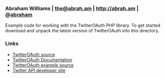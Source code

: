### Abraham Williams | <the@abrah.am> | <http://abrah.am> | @[abraham](https://twitter.com/abraham)

Example code for working with the TwitterOAuth PHP library. To get started download and unpack the latest version of TwitterOAuth into this directory.

### Links
* [TwitterOAuth source](http://github.com/abraham/twitteroauth)
* [TwitterOAuth Documentation](http://wiki.github.com/abraham/twitteroauth/documentation)
* [TwitterOAuth example source](http://github.com/abraham/twitteroauth-example)
* [Twitter API developer site](http://dev.twitter.com)
